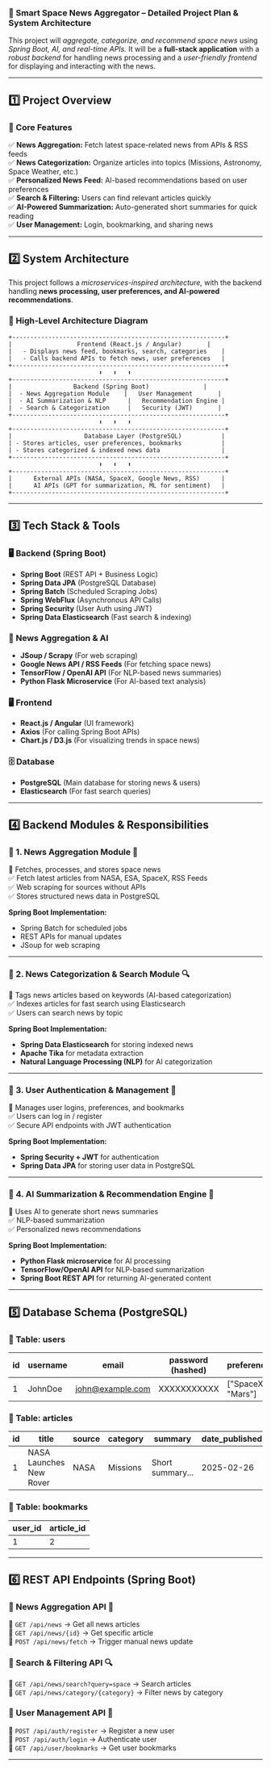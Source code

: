 ### 🚀 Smart Space News Aggregator – Detailed Project Plan & System Architecture

This project will *aggregate, categorize, and recommend space news* using *Spring Boot, AI, and real-time APIs.* It will be a **full-stack application** with a *robust backend* for handling news processing and a *user-friendly frontend* for displaying and interacting with the news.

---

## 1️⃣ Project Overview  

### 🎯 Core Features  
✅ **News Aggregation:** Fetch latest space-related news from APIs & RSS feeds  
✅ **News Categorization:** Organize articles into topics (Missions, Astronomy, Space Weather, etc.)  
✅ **Personalized News Feed:** AI-based recommendations based on user preferences  
✅ **Search & Filtering:** Users can find relevant articles quickly  
✅ **AI-Powered Summarization:** Auto-generated short summaries for quick reading  
✅ **User Management:** Login, bookmarking, and sharing news  

---

## 2️⃣ System Architecture  

This project follows a *microservices-inspired architecture,* with the backend handling **news processing, user preferences, and AI-powered recommendations**.

### 🔹 High-Level Architecture Diagram  

```
+-----------------------------------------------------------+
|                  Frontend (React.js / Angular)       |
|   - Displays news feed, bookmarks, search, categories    |
|   - Calls backend APIs to fetch news, user preferences   |
+-----------------------------------------------------------+
                         ⬆   ⬆   ⬆
+-----------------------------------------------------------+
|                 Backend (Spring Boot)               |
|  - News Aggregation Module    |   User Management       |
|  - AI Summarization & NLP      |   Recommendation Engine |
|  - Search & Categorization     |   Security (JWT)       |
+-----------------------------------------------------------+
                         ⬆   ⬆   ⬆
+-----------------------------------------------------------+
|                    Database Layer (PostgreSQL)           |
| - Stores articles, user preferences, bookmarks           |
| - Stores categorized & indexed news data                 |
+-----------------------------------------------------------+
                         ⬆   ⬆   ⬆
+-----------------------------------------------------------+
|      External APIs (NASA, SpaceX, Google News, RSS)      |
|      AI APIs (GPT for summarization, ML for sentiment)   |
+-----------------------------------------------------------+
```

---

## 3️⃣ Tech Stack & Tools  

### 🖥 Backend (Spring Boot)  
- **Spring Boot** (REST API + Business Logic)  
- **Spring Data JPA** (PostgreSQL Database)  
- **Spring Batch** (Scheduled Scraping Jobs)  
- **Spring WebFlux** (Asynchronous API Calls)  
- **Spring Security** (User Auth using JWT)  
- **Spring Data Elasticsearch** (Fast search & indexing)  

### 📡 News Aggregation & AI  
- **JSoup / Scrapy** (For web scraping)  
- **Google News API / RSS Feeds** (For fetching space news)  
- **TensorFlow / OpenAI API** (For NLP-based news summaries)  
- **Python Flask Microservice** (For AI-based text analysis)  

### 🖥 Frontend  
- **React.js / Angular** (UI framework)  
- **Axios** (For calling Spring Boot APIs)  
- **Chart.js / D3.js** (For visualizing trends in space news)  

### 🗄 Database  
- **PostgreSQL** (Main database for storing news & users)  
- **Elasticsearch** (For fast search queries)  

---

## 4️⃣ Backend Modules & Responsibilities  

### 🔹 1. News Aggregation Module 📰  
📌 Fetches, processes, and stores space news  
✅ Fetch latest articles from NASA, ESA, SpaceX, RSS Feeds  
✅ Web scraping for sources without APIs  
✅ Stores structured news data in PostgreSQL  

**Spring Boot Implementation:**  
- Spring Batch for scheduled jobs  
- REST APIs for manual updates  
- JSoup for web scraping  

---

### 🔹 2. News Categorization & Search Module 🔍  
📌 Tags news articles based on keywords (AI-based categorization)  
✅ Indexes articles for fast search using Elasticsearch  
✅ Users can search news by topic  

**Spring Boot Implementation:**  
- **Spring Data Elasticsearch** for storing indexed news  
- **Apache Tika** for metadata extraction  
- **Natural Language Processing (NLP)** for AI categorization  

---

### 🔹 3. User Authentication & Management 👤  
📌 Manages user logins, preferences, and bookmarks  
✅ Users can log in / register  
✅ Secure API endpoints with JWT authentication  

**Spring Boot Implementation:**  
- **Spring Security + JWT** for authentication  
- **Spring Data JPA** for storing user data in PostgreSQL  

---

### 🔹 4. AI Summarization & Recommendation Engine 🤖  
📌 Uses AI to generate short news summaries  
✅ NLP-based summarization  
✅ Personalized news recommendations  

**Spring Boot Implementation:**  
- **Python Flask microservice** for AI processing  
- **TensorFlow/OpenAI API** for NLP-based summarization  
- **Spring Boot REST API** for returning AI-generated content  

---

## 5️⃣ Database Schema (PostgreSQL)  

### 🔹 Table: users  
| id  | username | email          | password (hashed) | preferences |  
|----|----------|---------------|------------------|-------------|  
| 1  | JohnDoe  | john@example.com | XXXXXXXXXXX      | ["SpaceX", "Mars"] |  

### 🔹 Table: articles  
| id  | title                         | source | category      | summary | date_published |  
|----|--------------------------------|--------|--------------|---------|----------------|  
| 1  | NASA Launches New Rover       | NASA   | Missions     | Short summary... | 2025-02-26 |  

### 🔹 Table: bookmarks  
| user_id | article_id |  
|---------|-----------|  
| 1       | 2         |  

---

## 6️⃣ REST API Endpoints (Spring Boot)  

### 🔹 News Aggregation API 📰  
🔸 `GET /api/news` → Get all news articles  
🔸 `GET /api/news/{id}` → Get specific article  
🔸 `POST /api/news/fetch` → Trigger manual news update  

### 🔹 Search & Filtering API 🔍  
🔸 `GET /api/news/search?query=space` → Search articles  
🔸 `GET /api/news/category/{category}` → Filter news by category  

### 🔹 User Management API 👤  
🔸 `POST /api/auth/register` → Register a new user  
🔸 `POST /api/auth/login` → Authenticate user  
🔸 `GET /api/user/bookmarks` → Get user bookmarks  

---

